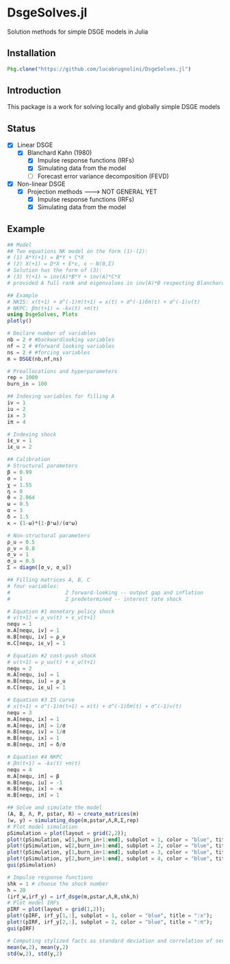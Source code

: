 # DsgeSolves.jl
Solution methods for simple DSGE models in Julia

## Installation
```julia
Pkg.clone("https://github.com/lucabrugnolini/DsgeSolves.jl")
```
## Introduction
This package is a work for solving locally and globally simple DSGE models

## Status
- [x] Linear DSGE 
  - [x] Blanchard Kahn (1980)
    - [x] Impulse response functions (IRFs)
    - [x] Simulating data from the model
    - [ ] Forecast error variance decomposition (FEVD)
- [x] Non-linear DSGE
  - [x] Projection methods ---> NOT GENERAL YET
    - [x] Impulse response functions (IRFs)
    - [x] Simulating data from the model
  
## Example
```julia
## Model
## Two equations NK model on the form (1)-(2):  
# (1) A*Y(+1) = B*Y + C*X
# (2) X(+1) = D*X + E*ϵ, ϵ ~ N(0,Σ) 
# Solution has the form of (3):
# (3) Y(+1) = inv(A)*B*Y + inv(A)*C*X
# provided A full rank and eigenvalues in inv(A)*B respecting Blanchard and Kahn (1980) conditions

## Example
# NKIS: x(t+1) + σ^(-1)π(t+1) = x(t) + σ^(-1)δπ(t) + σ^(-1)v(t)
# NKPC: βπ(t+1) = -kx(t) +π(t)
using DsgeSolves, Plots
plotly()

# Declare number of variables
nb = 2 # #backwardlooking variables
nf = 2 # #forward looking variables
ns = 2 # #forcing variables
m = DSGE(nb,nf,ns)

# Preallocations and hyperparameters
rep = 1000
burn_in = 100

## Indexing variables for filling A
iv = 1
iu = 2
ix = 3
iπ = 4

# Indexing shock
iϵ_v = 1
iϵ_u = 2

## Calibration
# Structural parameters
β = 0.99
σ = 1
χ = 1.55
η = 0
θ = 2.064
ω = 0.5
α = 3
δ = 1.5
κ = (1-ω)*(1-β*ω)/(α*ω)

# Non-structural parameters
ρ_u = 0.5
ρ_v = 0.8
σ_v = 1
σ_u = 0.5
Σ = diagm([σ_v, σ_u])

## Filling matrices A, B, C
# four variables:
#                  2 forward-looking -- output gap and inflation
#                  2 predetermined -- interest rate shock

# Equation #1 monetary policy shock
# v(t+1) = ρ_vv(t) + ϵ_v(t+1)
nequ = 1
m.A[nequ, iv] = 1
m.B[nequ, iv] = ρ_v
m.C[nequ, iϵ_v] = 1

# Equation #2 cost-push shock
# u(t+1) = ρ_uu(t) + ϵ_u(t+1)
nequ = 2
m.A[nequ, iu] = 1
m.B[nequ, iu] = ρ_u
m.C[nequ, iϵ_u] = 1

# Equation #3 IS curve
# x(t+1) + σ^(-1)π(t+1) = x(t) + σ^(-1)δπ(t) + σ^(-1)v(t)
nequ = 3
m.A[nequ, ix] = 1
m.A[nequ, iπ] = 1/σ
m.B[nequ, iv] = 1/σ
m.B[nequ, ix] = 1
m.B[nequ, iπ] = δ/σ

# Equation #4 NKPC
# βπ(t+1) = -kx(t) +π(t)
nequ = 4
m.A[nequ, iπ] = β
m.B[nequ, iu] = -1
m.B[nequ, ix] = -κ
m.B[nequ, iπ] = 1

## Solve and simulate the model
(A, B, Λ, P, pstar, R) = create_matrices(m)
(w, y) = simulating_dsge(m,pstar,Λ,R,Σ,rep)
# Plot model simulation
pSimulation = plot(layout = grid(2,2));
plot!(pSimulation, w[1,burn_in+1:end], subplot = 1, color = "blue", title = ":ϵ_u");
plot!(pSimulation, w[2,burn_in+1:end], subplot = 2, color = "blue", title = ":ϵ_v");
plot!(pSimulation, y[1,burn_in+1:end], subplot = 3, color = "blue", title = ":x");
plot!(pSimulation, y[2,burn_in+1:end], subplot = 4, color = "blue", title = ":π");
gui(pSimulation)

# Impulse response functions
shk = 1 # choose the shock number
h = 20
(irf_w,irf_y) = irf_dsge(m,pstar,Λ,R,shk,h)
# Plot model IRFs
pIRF = plot(layout = grid(1,2));
plot!(pIRF, irf_y[1,:], subplot = 1, color = "blue", title = ":x");
plot!(pIRF, irf_y[2,:], subplot = 2, color = "blue", title = ":π");
gui(pIRF)

# Computing stylized facts as standard deviation and correlation of series
mean(w,2), mean(y,2)
std(w,2), std(y,2)

```


